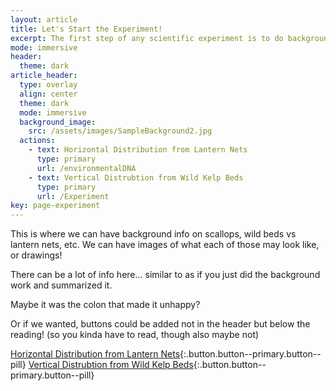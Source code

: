 ```yaml
---
layout: article
title: Let's Start the Experiment!
excerpt: The first step of any scientific experiment is to do background research. Scroll down to read the background information, then select which experiment you would like to conduct!
mode: immersive
header:
  theme: dark
article_header:
  type: overlay
  align: center
  theme: dark
  mode: immersive
  background_image:
    src: /assets/images/SampleBackground2.jpg
  actions:
    - text: Horizontal Distribution from Lantern Nets
      type: primary
      url: /environmentalDNA
    - text: Vertical Distrubtion from Wild Kelp Beds
      type: primary
      url: /Experiment
key: page-experiment
---
```



This is where we can have background info on scallops, wild beds vs lantern nets, etc. We can have images of what each of those may look like, or drawings! 

There can be a lot of info here... similar to as if you just did the background work and summarized it.

Maybe it was the colon that made it unhappy?

Or if we wanted, buttons could be added not in the header but below the reading! (so you kinda have to read, though also maybe not)


[Horizontal Distribution from Lantern Nets](#){:.button.button--primary.button--pill} [Vertical Distrubtion from Wild Kelp Beds](#){:.button.button--primary.button--pill}



